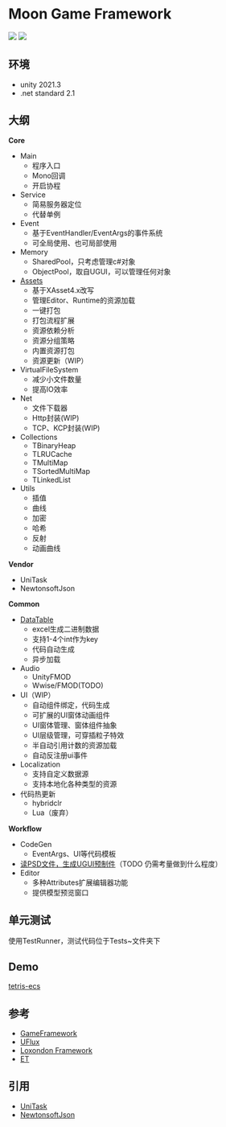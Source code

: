 # Moon Game Framework

![](https://img.shields.io/badge/version-v0.1-green.svg)
![](https://img.shields.io/badge/license-MIT-blue.svg)

## 环境

- unity 2021.3
- .net standard 2.1

## 大纲

<!-- TODO 引入html不方便，看怎么整吧 -->

<!-- [mindmap](Docs/src/mgf_mindmap.html) -->

**Core**
- Main
  - 程序入口
  - Mono回调
  - 开启协程
- Service
  - 简易服务器定位
  - 代替单例
- Event
  - 基于EventHandler/EventArgs的事件系统
  - 可全局使用、也可局部使用
- Memory
  - SharedPool，只考虑管理c#对象
  - ObjectPool，取自UGUI，可以管理任何对象
- [Assets](https://github.com/Sarofc/com.saro.moonasset)
  - 基于XAsset4.x改写
  - 管理Editor、Runtime的资源加载
  - 一键打包
  - 打包流程扩展
  - 资源依赖分析
  - 资源分组策略
  - 内置资源打包
  - 资源更新（WIP）
- VirtualFileSystem
  - 减少小文件数量
  - 提高IO效率
- Net
  - 文件下载器
  - Http封装(WIP)
  - TCP、KCP封装(WIP)
- Collections
  - TBinaryHeap
  - TLRUCache
  - TMultiMap
  - TSortedMultiMap
  - TLinkedList
- Utils
  - 插值
  - 曲线
  - 加密
  - 哈希
  - 反射
  - 动画曲线

**Vendor**
- UniTask
- NewtonsoftJson
<!-- - Protobuff-net -->

**Common**
- [DataTable](https://github.com/Sarofc/GTable)
  - excel生成二进制数据
  - 支持1-4个int作为key
  - 代码自动生成
  - 异步加载
- Audio
  - UnityFMOD
  - Wwise/FMOD(TODO)
- UI（WIP）
  - 自动组件绑定，代码生成
  - 可扩展的UI窗体动画组件
  - UI窗体管理、窗体组件抽象
  - UI层级管理，可穿插粒子特效
  - 半自动引用计数的资源加载
  - 自动反注册ui事件
  <!-- - UI模板预制体（TODO） -->
- Localization
  - 支持自定义数据源
  - 支持本地化各种类型的资源
- 代码热更新
  - hybridclr
  - Lua（废弃）

**Workflow**
- CodeGen
  - EventArgs、UI等代码模板
- [读PSD文件，生成UGUI预制件](https://github.com/Sarofc/com.saro.psd2ugui)（TODO 仍需考量做到什么程度）
- Editor
  - 多种Attributes扩展编辑器功能
  - 提供模型预览窗口

<!-- **Gameplay**
- 游戏性标记（GameplayTag）
- 角色属性系统（GameplayAttribute）
- 技能系统（ability、buff）（WIP）
- Motion系统（动编）（WIP）
- 路径系统（cinemachine的）
- 场景交互系统（3dGamekit的）
- 2D纸娃娃换装系统
- 任务系统（WIP）
- 剧情脚本系统（TODO） -->

## 单元测试

使用TestRunner，测试代码位于Tests~文件夹下

## Demo

[tetris-ecs](https://github.com/Sarofc/tetris-ecs-unity)

## 参考

- [GameFramework](https://github.com/EllanJiang/GameFramework)
- [UFlux](https://github.com/yimengfan/BDFramework.Core)
- [Loxondon Framework](https://github.com/vovgou/loxodon-framework)
- [ET](https://github.com/egametang/ET)

## 引用

- [UniTask](https://github.com/Cysharp/UniTask)
- [NewtonsoftJson](https://docs.unity3d.com/2019.4/Documentation/Manual/com.unity.nuget.newtonsoft-json.html)